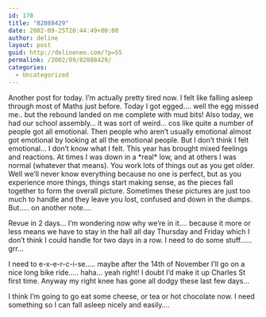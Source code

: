 ```yaml
---
id: 170
title: "82088429"
date: 2002-09-25T20:44:49+00:00
author: deline
layout: post
guid: http://delineneo.com/?p=55
permalink: /2002/09/82088429/
categories:
  - Uncategorized
---
```

Another post for today. I&#8217;m actually pretty tired now. I felt like falling asleep through most of Maths just before. Today I got egged&#8230;. well the egg missed me.. but the rebound landed on me complete with mud bits! Also today, we had our school assembly&#8230; it was sort of weird&#8230; cos like quite a number of people got all emotional. Then people who aren&#8217;t usually emotional almost got emotional by looking at all the emotional people. But I don&#8217;t think I felt emotional&#8230; I don&#8217;t know what I felt. This year has brought mixed feelings and reactions. At times I was down in a \*real\* low, and at others I was normal (whatever that means). You work lots of things out as you get older. Well we&#8217;ll never know everything because no one is perfect, but as you experience more things, things start making sense, as the pieces fall together to form the overall picture. Sometimes these pictures are just too much to handle and they leave you lost, confused and down in the dumps. But&#8230;.. on another note&#8230;.

Revue in 2 days&#8230; I&#8217;m wondering now why we&#8217;re in it&#8230;. because it more or less means we have to stay in the hall all day Thursday and Friday which I don&#8217;t think I could handle for two days in a row. I need to do some stuff&#8230;&#8230; grr&#8230;

I need to e-x-e-r-c-i-se&#8230;.. maybe after the 14th of November I&#8217;ll go on a nice long bike ride&#8230;.. haha&#8230; yeah right! I doubt I&#8217;d make it up Charles St first time. Anyway my right knee has gone all dodgy these last few days&#8230;

I think I&#8217;m going to go eat some cheese, or tea or hot chocolate now. I need something so I can fall asleep nicely and easily&#8230;.

